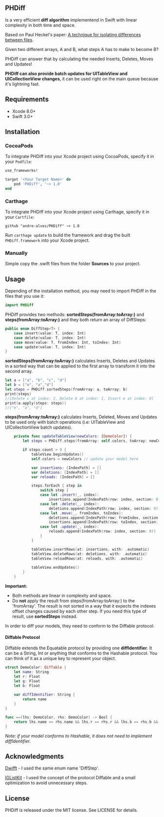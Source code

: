 ## PHDiff

Is a very efficient **diff algorithm** implementend in Swift with linear complexity in both time and space.

Based on Paul Heckel's paper: [A technique for isolating differences between files](http://documents.scribd.com/docs/10ro9oowpo1h81pgh1as.pdf).

Given two different arrays, A and B, what steps A has to make to become B? 

PHDiff can answer that by calculating the needed Inserts, Deletes, Moves and Updates!

**PHDiff can also provide batch updates for UITableView and UICollectionView changes**, it can be used right on the main queue because it's lightning fast.


## Requirements

- Xcode 8.0+
- Swift 3.0+


## Installation

### CocoaPods

To integrate PHDiff into your Xcode project using CocoaPods, specify it in your `Podfile`:

```ruby
use_frameworks!

target '<Your Target Name>' do
    pod 'PHDiff', '~> 1.0'
end
```

### Carthage

To integrate PHDiff into your Xcode project using Carthage, specify it in your `Cartfile`:

```ogdl
github "andre-alves/PHDiff" ~> 1.0
```

Run `carthage update` to build the framework and drag the built `PHDiff.framework` into your Xcode project.

### Manually

Simple copy the .swift files from the folder **Sources** to your project.


## Usage

Depending of the installation method, you may need to import PHDiff in the files that you use it:

```swift
import PHDiff
```
PHDiff provides two methods: **sortedSteps(fromArray:toArray:)** and **steps(fromArray:toArray:)** and they both return an array of DiffSteps:

```swift
public enum DiffStep<T> {
    case insert(value: T, index: Int)
    case delete(value: T, index: Int)
    case move(value: T, fromIndex: Int, toIndex: Int)
    case update(value: T, index: Int)
}
```

**sortedSteps(fromArray:toArray:)** calculates Inserts, Deletes and Updates in a sorted way that can be applied to the first array to transform it into the second array.

```swift
let a = ["a", "b", "c", "d"]
let b = ["e", "a","d"]
let steps = PHDiff.sortedSteps(fromArray: a, toArray: b)
print(steps)
//[Delete c at index: 2, Delete b at index: 1, Insert e at index: 0]
print(a.apply(steps: steps))
//["e", "a", "d"]
```

**steps(fromArray:toArray:)** calculates Inserts, Deleted, Moves and Updates to be used only with batch operations (i.e: UITableView and UICollectionView batch updates).

```swift
    private func updateTableView(newColors: [DemoColor]) {
        let steps = PHDiff.steps(fromArray: self.colors, toArray: newColors)

        if steps.count > 0 {
            tableView.beginUpdates()
            self.colors = newColors // update your model here

            var insertions: [IndexPath] = []
            var deletions: [IndexPath] = []
            var reloads: [IndexPath] = []

            steps.forEach { step in
                switch step {
                case let .insert(_, index):
                    insertions.append(IndexPath(row: index, section: 0))
                case let .delete(_, index):
                    deletions.append(IndexPath(row: index, section: 0))
                case let .move(_, fromIndex, toIndex):
                    deletions.append(IndexPath(row: fromIndex, section: 0))
                    insertions.append(IndexPath(row: toIndex, section: 0))
                case let .update(_, index):
                    reloads.append(IndexPath(row: index, section: 0))
                }
            }

            tableView.insertRows(at: insertions, with: .automatic)
            tableView.deleteRows(at: deletions, with: .automatic)
            tableView.reloadRows(at: reloads, with: .automatic)
            
            tableView.endUpdates()
        }
    }
```

**Important:**

- Both methods are linear in complexity and space.
- Do **not** apply the result from steps(fromArray:toArray:) to the 'fromArray'. The result is not sorted in a way that it expects the indexes offset changes caused by each other step. If you need this type of result, use **sortedSteps** instead.


In order to diff your models, they need to conform to the Diffable protocol:

#### Diffable Protocol

Diffable extends the Equatable protocol by providing one **diffIdentifier**. It can be a String, Int or anything that conforms to the Hashable protocol. You can think of it as a unique key to represent your object.

```swift
struct DemoColor: Diffable {
    let name: String
    let r: Float
    let g: Float
    let b: Float
    
    var diffIdentifier: String {
        return name
    }
}

func ==(lhs: DemoColor, rhs: DemoColor) -> Bool {
    return lhs.name == rhs.name && lhs.r == rhs.r && lhs.b == rhs.b && lhs.g == rhs.g
}
```

*Note: if your model conforms to Hashable, it does not need to implement diffIdentifier.*


## Acknowledgments

[Dwifft](https://github.com/jflinter/Dwifft) - I used the same enum name 'DiffStep'.

[IGListKit](https://github.com/Instagram/IGListKit) - I used the concept of the protocol Diffable and a small optimization to avoid unnecessary steps.


## License

PHDiff is released under the MIT license. See LICENSE for details.
